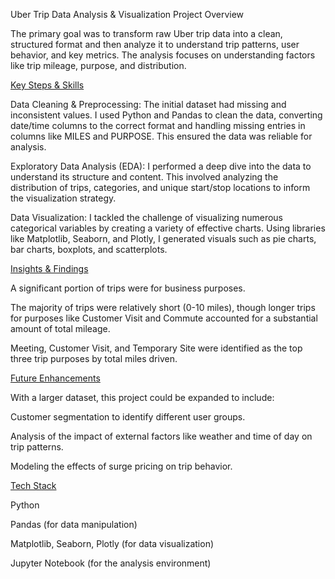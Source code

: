 Uber Trip Data Analysis & Visualization
Project Overview

The primary goal was to transform raw Uber trip data into a clean, structured format and then analyze it to understand trip patterns, user behavior, and key metrics. The analysis focuses on understanding factors like trip mileage, purpose, and distribution.

<u>Key Steps & Skills</u>

Data Cleaning & Preprocessing: The initial dataset had missing and inconsistent values. I used Python and Pandas to clean the data, converting date/time columns to the correct format and handling missing entries in columns like MILES and PURPOSE. This ensured the data was reliable for analysis.

Exploratory Data Analysis (EDA): I performed a deep dive into the data to understand its structure and content. This involved analyzing the distribution of trips, categories, and unique start/stop locations to inform the visualization strategy.

Data Visualization: I tackled the challenge of visualizing numerous categorical variables by creating a variety of effective charts. Using libraries like Matplotlib, Seaborn, and Plotly, I generated visuals such as pie charts, bar charts, boxplots, and scatterplots.

<u>Insights & Findings</u>

A significant portion of trips were for business purposes.

The majority of trips were relatively short (0-10 miles), though longer trips for purposes like Customer Visit and Commute accounted for a substantial amount of total mileage.

Meeting, Customer Visit, and Temporary Site were identified as the top three trip purposes by total miles driven.

<u>Future Enhancements</u>

With a larger dataset, this project could be expanded to include:

Customer segmentation to identify different user groups.

Analysis of the impact of external factors like weather and time of day on trip patterns.

Modeling the effects of surge pricing on trip behavior.

<u>Tech Stack</u>

Python

Pandas (for data manipulation)

Matplotlib, Seaborn, Plotly (for data visualization)

Jupyter Notebook (for the analysis environment)
